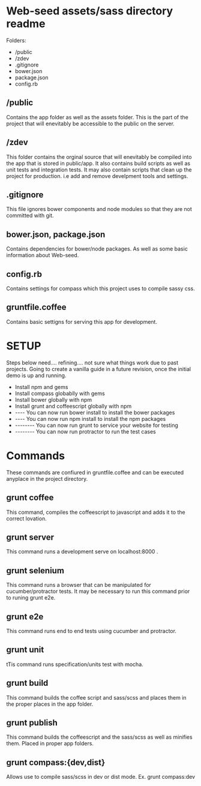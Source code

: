 Web-seed assets/sass directory readme
=====================================

Folders:

* /public
* /zdev
* .gitignore
* bower.json
* package.json
* config.rb

/public
-----
Contains the app folder as well as the assets folder. This is the part of the 
project that will enevitably be accessible to the public on the server.

/zdev
-------
This folder contains the orginal source that will enevitably be compiled into
the app that is stored in public/app. It also contains build scripts as well as
unit tests and integration tests. It may also contain scripts that clean up the 
project for production. i.e add and remove develpment tools and settings.

.gitignore
-----------
This file ignores bower components and node modules so that they are not 
committed with git. 

bower.json, package.json
-------
Contains dependencies for bower/node packages. As well as some basic information
about Web-seed.

config.rb
-------
Contains settings for compass which this project uses to compile sassy css.

gruntfile.coffee
------
Contains basic settigns for serving this app for development.


SETUP
=====

Steps below need.... refining.... not sure what things work due to past projects.
Going to create a vanilla guide in a future revision, once the initial demo is
up and running.

* Install npm and gems
* Install compass globablly with gems
* Install bower globally with npm
* Install grunt and coffeescript globally with npm
* ---- You can now run bower install to install the bower packages
* ---- You can now run npm install to install the npm packages
* -------- You can now run grunt to service your website for testing
* -------- You can now run protractor to run the test cases

Commands
========

These commands are confiured in gruntfile.coffee and can be executed anyplace
in the project directory.

  grunt coffee
  ------------
This command, compiles the coffeescript to javascript and adds it to the correct
lovation.

  grunt server
  ------------
This command runs a development serve on localhost:8000 .

  grunt selenium
  --------------
This command runs a browser that can be manipulated for cucumber/protractor
tests. It may be necessary to run this command prior to runing grunt e2e.

  grunt e2e
  ---------
This command runs end to end tests using cucumber and protractor.

  grunt unit
  ----------
tTis command runs specification/units test with mocha.

  grunt build
  -----------
This command builds the coffee script and sass/scss and places them in the 
proper places in the app folder.

  grunt publish
  -------------
This command builds the coffeescript and the sass/scss as well as minifies them.
Placed in proper app folders.

  grunt compass:{dev,dist}
  ------------------------
Allows use to compile sass/scss in dev or dist mode. Ex. grunt compass:dev